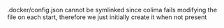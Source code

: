 .docker/config.json cannot be symlinked since colima fails modifying the file
on each start, therefore we just initially create it when not present
